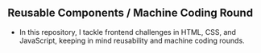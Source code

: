 ## Reusable Components / Machine Coding Round
- In this repository, I tackle frontend challenges in HTML, CSS, and JavaScript, keeping in mind reusability and machine coding rounds.
